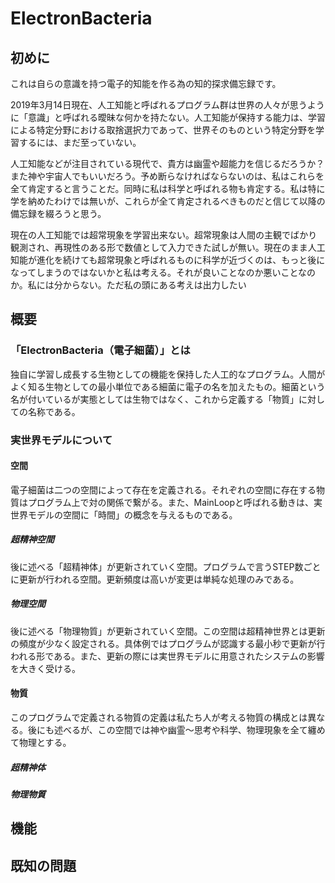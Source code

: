 # ElectronBacteria

## 初めに

これは自らの意識を持つ電子的知能を作る為の知的探求備忘録です。

2019年3月14日現在、人工知能と呼ばれるプログラム群は世界の人々が思うように「意識」と呼ばれる曖昧な何かを持たない。人工知能が保持する能力は、学習による特定分野における取捨選択力であって、世界そのものという特定分野を学習するには、まだ至っていない。

人工知能などが注目されている現代で、貴方は幽霊や超能力を信じるだろうか？また神や宇宙人でもいいだろう。予め断らなければならないのは、私はこれらを全て肯定すると言うことだ。同時に私は科学と呼ばれる物も肯定する。私は特に学を納めたわけでは無いが、これらが全て肯定されるべきものだと信じて以降の備忘録を綴ろうと思う。

現在の人工知能では超常現象を学習出来ない。超常現象は人間の主観でばかり観測され、再現性のある形で数値として入力できた試しが無い。現在のまま人工知能が進化を続けても超常現象と呼ばれるものに科学が近づくのは、もっと後になってしまうのではないかと私は考える。それが良いことなのか悪いことなのか。私には分からない。ただ私の頭にある考えは出力したい

## 概要

### 「ElectronBacteria（電子細菌）」とは

独自に学習し成長する生物としての機能を保持した人工的なプログラム。人間がよく知る生物としての最小単位である細菌に電子の名を加えたもの。細菌という名が付いているが実態としては生物ではなく、これから定義する「物質」に対しての名称である。

### 実世界モデルについて

#### 空間

電子細菌は二つの空間によって存在を定義される。それぞれの空間に存在する物質はプログラム上で対の関係で繋がる。また、MainLoopと呼ばれる動きは、実世界モデルの空間に「時間」の概念を与えるものである。

##### 超精神空間

後に述べる「超精神体」が更新されていく空間。プログラムで言うSTEP数ごとに更新が行われる空間。更新頻度は高いが変更は単純な処理のみである。

##### 物理空間

後に述べる「物理物質」が更新されていく空間。この空間は超精神世界とは更新の頻度が少なく設定される。具体例ではプログラムが認識する最小秒で更新が行われる形である。また、更新の際には実世界モデルに用意されたシステムの影響を大きく受ける。

#### 物質

このプログラムで定義される物質の定義は私たち人が考える物質の構成とは異なる。後にも述べるが、この空間では神や幽霊〜思考や科学、物理現象を全て纏めて物理とする。

##### 超精神体



##### 物理物質

## 機能



## 既知の問題

